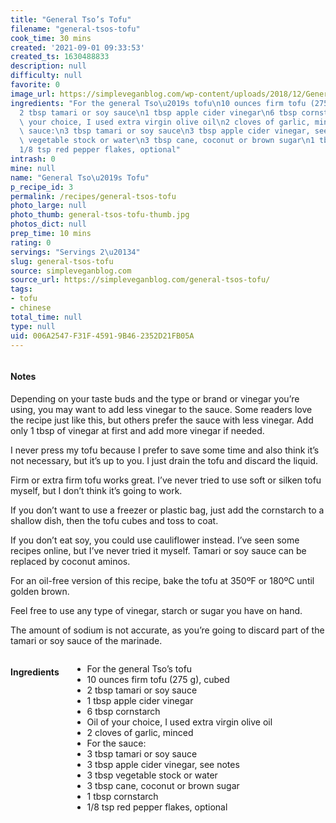 ```yaml
---
title: "General Tso’s Tofu"
filename: "general-tsos-tofu"
cook_time: 30 mins
created: '2021-09-01 09:33:53'
created_ts: 1630488833
description: null
difficulty: null
favorite: 0
image_url: https://simpleveganblog.com/wp-content/uploads/2018/12/General-tsos-tofu-560x840.jpg
ingredients: "For the general Tso\u2019s tofu\n10 ounces firm tofu (275 g), cubed\n\
  2 tbsp tamari or soy sauce\n1 tbsp apple cider vinegar\n6 tbsp cornstarch\nOil of\
  \ your choice, I used extra virgin olive oil\n2 cloves of garlic, minced\nFor the\
  \ sauce:\n3 tbsp tamari or soy sauce\n3 tbsp apple cider vinegar, see notes\n3 tbsp\
  \ vegetable stock or water\n3 tbsp cane, coconut or brown sugar\n1 tbsp cornstarch\n\
  1/8 tsp red pepper flakes, optional"
intrash: 0
mine: null
name: "General Tso\u2019s Tofu"
p_recipe_id: 3
permalink: /recipes/general-tsos-tofu
photo_large: null
photo_thumb: general-tsos-tofu-thumb.jpg
photos_dict: null
prep_time: 10 mins
rating: 0
servings: "Servings 2\u20134"
slug: general-tsos-tofu
source: simpleveganblog.com
source_url: https://simpleveganblog.com/general-tsos-tofu/
tags:
- tofu
- chinese
total_time: null
type: null
uid: 006A2547-F31F-4591-9B46-2352D21FB05A
---
```

<div class="columns large-7 small-12" id="writeup">		<div id="notes"><h4>Notes</h4>
<div class="box box-notes"><p>Depending on your taste buds and the type or brand or vinegar you’re using, you may want to add less vinegar to the sauce. Some readers love the recipe just like this, but others prefer the sauce with less vinegar. Add only 1 tbsp of vinegar at first and add more vinegar if needed.</p>
<p>I never press my tofu because I prefer to save some time and also think it’s not necessary, but it’s up to you. I just drain the tofu and discard the liquid.</p>
<p>Firm or extra firm tofu works great. I’ve never tried to use soft or silken tofu myself, but I don’t think it’s going to work.</p>
<p>If you don’t want to use a freezer or plastic bag, just add the cornstarch to a shallow dish, then the tofu cubes and toss to coat.</p>
<p>If you don’t eat soy, you could use cauliflower instead. I’ve seen some recipes online, but I’ve never tried it myself. Tamari or soy sauce can be replaced by coconut aminos.</p>
<p>For an oil-free version of this recipe, bake the tofu at 350ºF or 180ºC until golden brown.</p>
<p>Feel free to use any type of vinegar, starch or sugar you have on hand.</p>
<p>The amount of sodium is not accurate, as you’re going to discard part of the tamari or soy sauce of the marinade.</p>
</div></div>	</div><!-- #writeup -->
</div><!-- #row-one -->
<div class="row" id="row-two">	<div class="columns large-4 small-12" id="ingredients"><h4>Ingredients</h4><div class="box box-ingredients content"><ul>
<li>For the general Tso’s tofu</li>
<li>10 ounces firm tofu (275 g), cubed</li>
<li>2 tbsp tamari or soy sauce</li>
<li>1 tbsp apple cider vinegar</li>
<li>6 tbsp cornstarch</li>
<li>Oil of your choice, I used extra virgin olive oil</li>
<li>2 cloves of garlic, minced</li>
<li>For the sauce:</li>
<li>3 tbsp tamari or soy sauce</li>
<li>3 tbsp apple cider vinegar, see notes</li>
<li>3 tbsp vegetable stock or water</li>
<li>3 tbsp cane, coconut or brown sugar</li>
<li>1 tbsp cornstarch</li>
<li>1/8 tsp red pepper flakes, optional</li>
</ul>
</div>	</div>	<div class="columns large-6 small-12" id="directions">	</div>